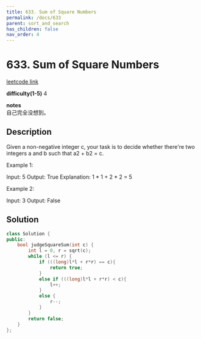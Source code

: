 ```yaml
---
title: 633. Sum of Square Numbers
permalink: /docs/633
parent: sort_and_search
has_children: false
nav_order: 4
---
```

# 633. Sum of Square Numbers
[leetcode link](https://leetcode.com/problems/sum-of-square-numbers/)

**difficulty(1-5)** 
4

**notes**   
自己完全没想到。

## Description
Given a non-negative integer c, your task is to decide whether there're two integers a and b such that a2 + b2 = c.

Example 1:

Input: 5
Output: True
Explanation: 1 * 1 + 2 * 2 = 5
 

Example 2:

Input: 3
Output: False

## Solution

```c++
class Solution {
public:
    bool judgeSquareSum(int c) {
        int l = 0, r = sqrt(c);
        while (l <= r) {
            if (((long)l*l + r*r) == c){
                return true;
            }
            else if (((long)l*l + r*r) < c){
                l++;
            }
            else {
                r--;
            }
        }
        return false;
    }
};
```


<!-- 
Default label
{: .label }

Blue label
{: .label .label-blue }

Stable
{: .label .label-green }

New release
{: .label .label-purple }

Coming soon
{: .label .label-yellow }

Deprecated
{: .label .label-red } -->
